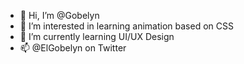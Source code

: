 - 👋 Hi, I’m @Gobelyn
- 👀 I’m interested in learning animation based on CSS
- 🌱 I’m currently learning UI/UX Design
- 📫 @ElGobelyn on Twitter

<!---
Gobelyn/Gobelyn is a ✨ special ✨ repository because its `README.md` (this file) appears on your GitHub profile.
You can click the Preview link to take a look at your changes.
--->
